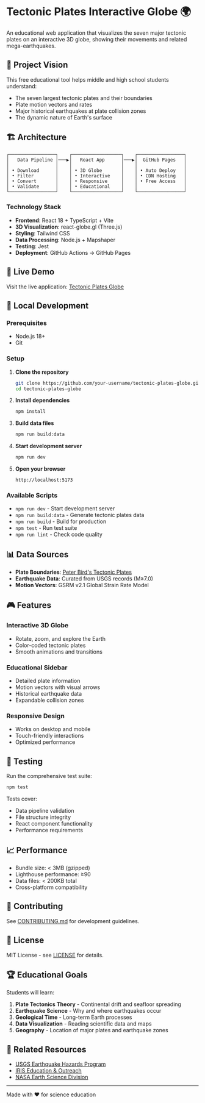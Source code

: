 # Tectonic Plates Interactive Globe 🌍

An educational web application that visualizes the seven major tectonic plates on an interactive 3D globe, showing their movements and related mega-earthquakes.

## 🎯 Project Vision

This free educational tool helps middle and high school students understand:
- The seven largest tectonic plates and their boundaries
- Plate motion vectors and rates
- Major historical earthquakes at plate collision zones 
- The dynamic nature of Earth's surface

## 🏗️ Architecture

```
┌─────────────────┐    ┌──────────────────┐    ┌─────────────────┐
│   Data Pipeline │───▶│   React App      │───▶│  GitHub Pages   │
│                 │    │                  │    │                 │
│ • Download      │    │ • 3D Globe       │    │ • Auto Deploy   │
│ • Filter        │    │ • Interactive    │    │ • CDN Hosting   │
│ • Convert       │    │ • Responsive     │    │ • Free Access   │
│ • Validate      │    │ • Educational    │    │                 │
└─────────────────┘    └──────────────────┘    └─────────────────┘
```

### Technology Stack
- **Frontend**: React 18 + TypeScript + Vite
- **3D Visualization**: react-globe.gl (Three.js)
- **Styling**: Tailwind CSS
- **Data Processing**: Node.js + Mapshaper
- **Testing**: Jest
- **Deployment**: GitHub Actions → GitHub Pages

## 🚀 Live Demo

Visit the live application: [Tectonic Plates Globe](https://your-username.github.io/tectonic-plates-globe)

## 🔧 Local Development

### Prerequisites
- Node.js 18+
- Git

### Setup

1. **Clone the repository**
   ```bash
   git clone https://github.com/your-username/tectonic-plates-globe.git
   cd tectonic-plates-globe
   ```

2. **Install dependencies**
   ```bash
   npm install
   ```

3. **Build data files**
   ```bash
   npm run build:data
   ```

4. **Start development server**
   ```bash
   npm run dev
   ```

5. **Open your browser**
   ```
   http://localhost:5173
   ```

### Available Scripts

- `npm run dev` - Start development server
- `npm run build:data` - Generate tectonic plates data
- `npm run build` - Build for production
- `npm test` - Run test suite
- `npm run lint` - Check code quality

## 📊 Data Sources

- **Plate Boundaries**: [Peter Bird's Tectonic Plates](https://github.com/fraxen/tectonicplates)
- **Earthquake Data**: Curated from USGS records (M≥7.0)
- **Motion Vectors**: GSRM v2.1 Global Strain Rate Model

## 🎮 Features

### Interactive 3D Globe
- Rotate, zoom, and explore the Earth
- Color-coded tectonic plates
- Smooth animations and transitions

### Educational Sidebar
- Detailed plate information
- Motion vectors with visual arrows
- Historical earthquake data
- Expandable collision zones

### Responsive Design
- Works on desktop and mobile
- Touch-friendly interactions
- Optimized performance

## 🧪 Testing

Run the comprehensive test suite:

```bash
npm test
```

Tests cover:
- Data pipeline validation
- File structure integrity
- React component functionality
- Performance requirements

## 📈 Performance

- Bundle size: < 3MB (gzipped)
- Lighthouse performance: ≥90
- Data files: < 200KB total
- Cross-platform compatibility

## 🤝 Contributing

See [CONTRIBUTING.md](CONTRIBUTING.md) for development guidelines.

## 📜 License

MIT License - see [LICENSE](LICENSE) for details.

## 🏆 Educational Goals

Students will learn:
1. **Plate Tectonics Theory** - Continental drift and seafloor spreading
2. **Earthquake Science** - Why and where earthquakes occur
3. **Geological Time** - Long-term Earth processes
4. **Data Visualization** - Reading scientific data and maps
5. **Geography** - Location of major plates and earthquake zones

## 🔗 Related Resources

- [USGS Earthquake Hazards Program](https://earthquake.usgs.gov/)
- [IRIS Education & Outreach](https://www.iris.edu/hq/inclass)
- [NASA Earth Science Division](https://earth.nasa.gov/)

---

Made with ❤️ for science education
